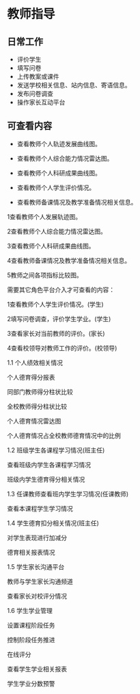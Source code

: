 # 教师指导

## 日常工作

* 评价学生
* 填写问卷
* 上传教案或课件
* 发送学校相关信息、站内信息、寄语信息。
* 发布问卷调查
* 操作家长互动平台

## 可查看内容

 * 查看教师个人轨迹发展曲线图。

* 查看教师个人综合能力情况雷达图。

* 查看教师个人科研成果曲线图。

* 查看教师个人学生评价情况。

* 查看教师备课情况及教学准备情况相关信息。


1查看教师个人发展轨迹图。

2查看教师个人综合能力情况雷达图。

3查看教师个人科研成果曲线图。

4查看教师备课情况及教学准备情况相关信息。

5教师之间各项指标比较图。

需要其它角色平台介入才可查看的内容：

1查看教师个人学生评价情况。(学生)

2填写问卷调查，评价学生学业。(学生)

3查看家长对当前教师的评价。(家长)

4查看校领导对教师工作的评价。(校领导)


1.1 个人绩效相关情况

个人德育得分报表

同部门教师得分柱状比较

全校教师得分柱状比较

个人德育情况雷达图

个人德育情况占全校教师德育情况中的比例

1.2 班级学生各课程学习情况(班主任)

查看班级内学生各课程学习情况

班级内学生德育得分相关情况

1.3 任课教师查看班内学生学习情况(任课教师)

查看本课程学生学习情况

1.4 学生德育扣分相关情况(班主任)

对学生表现进行加减分

德育相关报表情况

1.5 学生家长沟通平台

教师与学生家长沟通频道

查看家长对校评分情况

1.6 学生学业管理

设置课程阶段任务

控制阶段任务推进

在线评分

查看学生学业相关报表

学生学业分数预警

